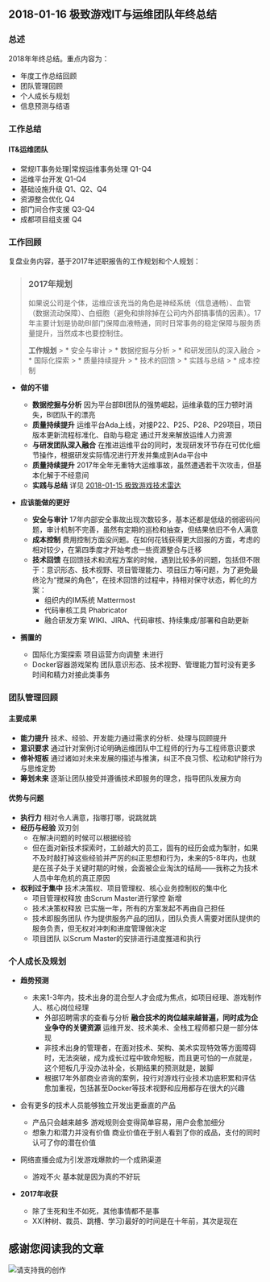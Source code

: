 ## 2018-01-16 极致游戏IT与运维团队年终总结

### 总述
2018年年终总结。重点内容为：
* 年度工作总结回顾 
* 团队管理回顾
* 个人成长与规划
* 信息预测与结语


### 工作总结

#### IT&运维团队
* 常规IT事务处理|常规运维事务处理 Q1-Q4
* 运维平台开发 Q1-Q4
* 基础设施升级 Q1、Q2、Q4
* 资源整合优化 Q4
* 部门间合作支援 Q3-Q4
* 成都项目组支援 Q4

### 工作回顾

复盘业务内容，基于2017年述职报告的工作规划和个人规划：
>### 2017年规划
>如果说公司是个体，运维应该充当的角色是神经系统（信息通畅）、血管（数据流动保障）、白细胞（避免和排除掉在公司内外部搞事情的因素）。17年主要计划是协助BI部门保障血液畅通，同时日常事务的稳定保障与服务质量提升，当然成本也要控制住。
>
> **工作规划**
    > * 安全与审计 
    > * 数据挖掘与分析
    > * 和研发团队的深入融合
    > * 国际化探索
    > * 质量持续提升
    > * 技术的回馈
    > * 实践与总结
    > * 成本控制

* **做的不错**
  * **数据挖掘与分析** 因为平台部BI团队的强势崛起，运维承载的压力顿时消失，BI团队干的漂亮
  * **质量持续提升** 运维平台Ada上线，对接P22、P25、P28、P29项目，项目版本更新流程标准化、自助与稳定 通过开发来解放运维人力资源
  *  **与研发团队深入融合** 在推进运维平台的同时，发现研发环节存在可优化细节操作，根据研发实际情况进行开发并集成到Ada平台中
  * **质量持续提升** 2017年全年无重特大运维事故，虽然遭遇若干次攻击，但基本化解于不经意间
  * **实践与总结** 详见 [2018-01-15 极致游戏技术雷达](https://www.jianshu.com/p/9b41111ecb3a)

* **应该能做的更好**
  * **安全与审计** 17年内部安全事故出现次数较多，基本还都是低级的弱密码问题，审计机制不完善，虽然有定期的巡检和抽查，但结果依旧不令人满意
  * **成本控制** 费用控制方面没问题。在如何花钱获得更大回报的方面，考虑的相对较少，在第四季度才开始考虑一些资源整合与迁移
  * **技术回馈** 在回馈技术和流程方案的时候，遇到比较多的问题，包括但不限于：意识形态、技术视野、项目管理能力、项目压力等问题，为了避免最终沦为“搅屎的角色”，在技术回馈的过程中，持相对保守状态，孵化的方案：
      * 组织内的IM系统 Mattermost
      * 代码审核工具 Phabricator
      * 融合研发方案 WIKI、JIRA、代码审核、持续集成/部署和自助更新

* **搁置的**
  * 国际化方案探索 项目运营方向调整 未进行
  * Docker容器游戏架构 团队意识形态、技术视野、管理能力暂时没有更多时间和精力对接此类事务


### 团队管理回顾

#### 主要成果
* **能力提升** 技术、经验、开发能力通过需求的分析、处理与回顾提升
* **意识要求** 通过针对案例讨论明确运维团队中工程师的行为与工程师意识要求
* **修补短板** 通过诸如对未来发展的描述与推演，纠正不良习惯、松动和铲除行为与思维定势
* **筹划未来** 逐渐让团队接受并遵循技术即服务的理念，指导团队发展方向

#### 优势与问题
* **执行力** 相对令人满意，指哪打哪，说跳就跳
* **经历与经验** 双刃剑
  * 在解决问题的时候可以根据经验
  * 但在面对新技术探索时，工龄越大的员工，固有的经历会成为掣肘，如果不及时敲打掉这些经验并严厉的纠正思想和行为，未来的5-8年内，也就是在孩子处于关键时期的时候，会面被企业淘汰的结局——我称之为技术人员中年危机的真正原因
* **权利过于集中** 技术决策权、项目管理权、核心业务控制权的集中化
  * 项目管理权释放 由Scrum Master进行掌控 新增
  * 技术决策权释放 已实施一年，所有的方案发起不再由自己担任
  * 技术即服务团队 作为提供服务产品的团队，团队负责人需要对团队提供的服务负责，但无权对冲刺和进度管理做决定
  * 项目团队  以Scrum Master的安排进行进度推进和执行

### 个人成长及规划

* **趋势预测** 
    * 未来1-3年内，技术出身的混合型人才会成为焦点，如项目经理、游戏制作人、核心岗位经理
      * 外部招聘需求的查看与分析 **融合技术的岗位越来越普遍，同时成为企业争夺的关键资源** 运维开发、技术美术、全栈工程师都只是一部分体现
       * 非技术出身的管理者，在面对技术、架构、美术实现特效等方面障碍时，无法突破，成为成长过程中致命短板，而且更可怕的一点就是，这个短板几乎没办法补全，长期结果的预测就是，跛脚
      *  根据17年外部商业咨询的案例，投行对游戏行业技术功底积累和评估愈加重视，包括甚至Docker等技术视野和应用都存在很大的兴趣
 * 会有更多的技术人员能够独立开发出更垂直的产品
      * 产品只会越来越多 游戏规则会变得简单容易，用户会愈加细分
      * 想象力和潜力并没有价值 商业价值在于别人看到了你的成品，支付的同时认可了你的潜在价值
* 网络直播会成为引发游戏爆款的一个成熟渠道
    * 游戏不火 基本就是因为真的不好玩

* **2017年收获** 
    * 除了生死和生不如死，其他事情都不是事
    * XX(种树、裁员、跳槽、学习)最好的时间是在十年前，其次是现在

## 感谢您阅读我的文章

![请支持我的创作](https://sggggy.github.io/images/rewards_code.jpg)